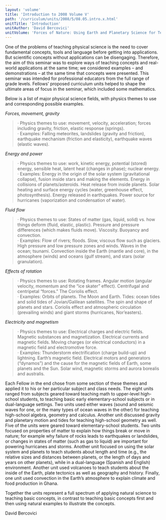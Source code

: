 ```yaml
---
layout: 'volume'
title: 'Introduction to 2008 Volume V'
path: '/curriculum/units/2008/5/08.05.intro.x.html'
unitTitle: 'Introduction'
unitAuthor: 'David Bercovici'
unitVolume: 'Forces of Nature: Using Earth and Planetary Science for Teaching Physical Science'
---
```


<body>
 <p>
  One of the problems of teaching physical science is the need to cover fundamental concepts, tools and language before getting into applications. But scientific concepts without applications can be disengaging. Therefore, the aim of this seminar was to explore ways of teaching concepts and real-world applications at the same time; we considered examples – and demonstrations – at the same time that concepts were presented. This seminar was intended for professional educators from the full range of grade levels. Fellows’ proposed curriculum units helped to shape the ultimate areas of focus in the seminar, which included some mathematics.
 </p>
<p>
  Below is a list of major physical science fields, with physics themes to use and corresponding possible examples.
 </p>
<p>
  <i>
   Forces, movement, gravity
  </i>
 </p>
<blockquote>
  <dl>
   <dt>
    · Physics themes to use: movement, velocity, acceleration; forces including gravity, friction, elastic response (springs).
    <dt>
     · Examples: Falling meteorites, landslides (gravity and friction), earthquake mechanism (friction and elasticity), earthquake waves (elastic waves).
    </dt>
   </dt>
  </dl>
 </blockquote>
 <p>
  <i>
   Energy and power
  </i>
 </p>
<blockquote>
  <dl>
   <dt>
    · Physics themes to use: work, kinetic energy, potential (stored) energy, sensible heat, latent heat (changes in phase); nuclear energy.
    <dt>
     · Examples: Energy in the origin of the solar system (gravitational collapse), fusion inside stars and making the elements. Energy in collisions of planets/asteroids. Heat release from inside planets. Solar heating and surface energy cycles (water, greenhouse effect, photosynthesis). Energy released in earthquakes. Power source for hurricanes (vaporization and condensation of water).
    </dt>
   </dt>
  </dl>
 </blockquote>
 <p>
  <i>
   Fluid flow
  </i>
 </p>
<blockquote>
  <dl>
   <dt>
    · Physics themes to use: States of matter (gas, liquid, solid) vs. how things deform (fluid, elastic, plastic). Pressure and pressure differences (which makes fluids move). Viscosity. Buoyancy and convection.
    <dt>
     · Examples: Flow of rivers; floods. Slow, viscous flow such as glaciers. High pressure and low pressure zones and winds. Waves in the ocean; tsunami. Convection inside the Earth (mantle and core), in the atmosphere (winds) and oceans (gulf stream), and stars (solar granulation).
    </dt>
   </dt>
  </dl>
 </blockquote>
 <p>
  <i>
   Effects of rotation
  </i>
 </p>
<blockquote>
  <dl>
   <dt>
    · Physics themes to use: Rotating frames. Angular motion (angular velocity, momentum and the “ice skater” effect). Centrifugal and centripetal “forces.” The Coriolis effect.
    <dt>
     · Examples: Orbits of planets. The Moon and Earth. Tides: ocean tides and solid tides of Jovian/Galilean satellites. The spin and shape of planets and stars. Coriolis effect and atmospheric circulation (prevailing winds) and giant storms (hurricanes, Nor’easters).
    </dt>
   </dt>
  </dl>
 </blockquote>
 <p>
  <i>
   Electricity and magnetism
  </i>
 </p>
<blockquote>
  <dl>
   <dt>
    · Physics themes to use: Electrical charges and electric fields. Magnetic substances and magnetization. Electrical currents and magnetic fields. Moving charges (or electrical conductors) in a magnetic field and electromotive force.
    <dt>
     · Examples: Thunderstorm electrification (charge build-up) and lightning. Earth’s magnetic field. Electrical motors and generators (“dynamos”) and the cause for the magnetic fields of Earth, some planets and the Sun. Solar wind, magnetic storms and aurora borealis and australis.
    </dt>
   </dt>
  </dl>
 </blockquote>
 <p>
  Each Fellow in the end chose from some section of these themes and applied it to his or her particular subject and class needs. The eight units ranged from subjects geared toward teaching math to upper-level high-school students, to teaching basic early elementary-school subjects or in dual-language settings. Two units used either waves (sound and seismic waves for one, or the many types of ocean waves in the other) for teaching high-school algebra, geometry and calculus. Another unit discussed gravity and planetary motion and tides for teaching high-school geometry as well. Five of the units were geared toward elementary-school students. Two units focused on properties of matter to explain how things break or move in nature; for example why failure of rocks leads to earthquakes or landslides, or changes in states of matter (such as gas to liquid) are important for powering hurricanes and storms. Another unit focused on using the solar system and planets to teach students about length and time (e.g., the relative sizes and distances between planets, or the length of days and years on other planets), while in a dual-language (Spanish and English) environment. Another unit used volcanoes to teach students about the inside of the Earth, plate tectonics as well as geography and history. Finally, one unit used convection in the Earth’s atmosphere to explain climate and food production in Ghana.
 </p>
<p>
  Together the units represent a full spectrum of applying natural science to teaching basic concepts, in contrast to teaching basic concepts first and then using natural examples to illustrate the concepts.
 </p>
<p>
  David Bercovici
 </p>

</body>
